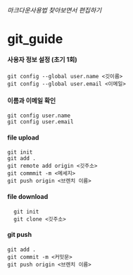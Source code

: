 ###### 마크다운사용법 찾아보면서 편집하기

# git_guide

#### 사용자 정보 설정 (초기 1회)
  ```
  git config --global user.name <깃이름>
  git config --global user.email <이메일>
  ```

#### 이름과 이메일 확인
  ```
  git config user.name                
  git config user.email
  ```

#### file upload
  ```
  git init
  git add .
  git remote add origin <깃주소>
  git commmit -m <메세지>
  git push origin <브렌치 이름>
  ```

#### file download
```
  git init
  git clone <깃주소>
```

#### git push
```
git add .
git commit -m <커밋문>
git push origin <브렌치 이름>
```
